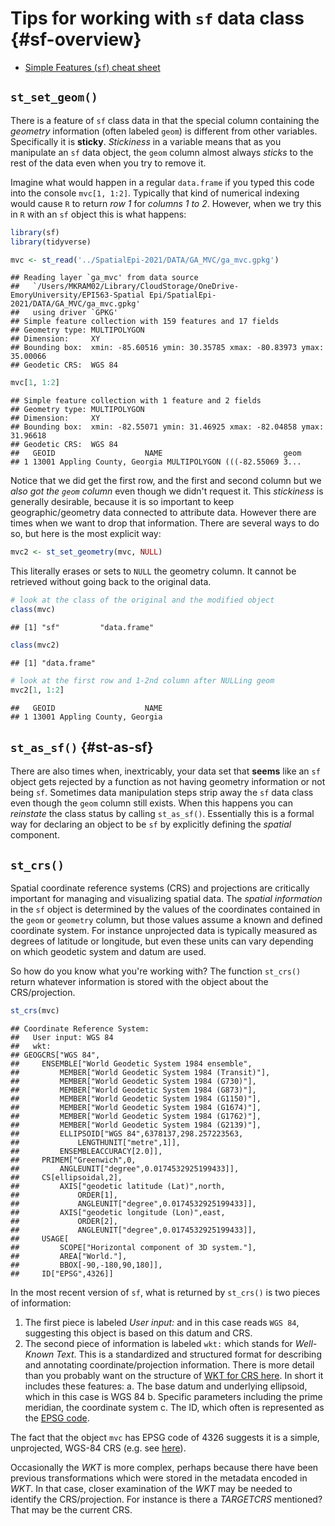 # Tips for working with `sf` data class {#sf-overview}

* [Simple Features (`sf`) cheat sheet](https://github.com/rstudio/cheatsheets/raw/master/sf.pdf)

## `st_set_geom()`

There is a feature of `sf` class data in that the special column containing the *geometry* information (often labeled `geom`) is different from other variables. Specifically it is **sticky**. *Stickiness* in a variable means that as you manipulate an `sf` data object, the `geom` column almost always *sticks* to the rest of the data even when you try to remove it.

Imagine what would happen in a regular `data.frame` if you typed this code into the console `mvc[1, 1:2]`.  Typically that kind of numerical indexing would cause `R` to return *row 1* for *columns 1 to 2*. However, when we try this in `R` with an `sf` object this is what happens:


```r
library(sf)
library(tidyverse)

mvc <- st_read('../SpatialEpi-2021/DATA/GA_MVC/ga_mvc.gpkg')
```

```
## Reading layer `ga_mvc' from data source 
##   `/Users/MKRAM02/Library/CloudStorage/OneDrive-EmoryUniversity/EPI563-Spatial Epi/SpatialEpi-2021/DATA/GA_MVC/ga_mvc.gpkg' 
##   using driver `GPKG'
## Simple feature collection with 159 features and 17 fields
## Geometry type: MULTIPOLYGON
## Dimension:     XY
## Bounding box:  xmin: -85.60516 ymin: 30.35785 xmax: -80.83973 ymax: 35.00066
## Geodetic CRS:  WGS 84
```

```r
mvc[1, 1:2]
```

```
## Simple feature collection with 1 feature and 2 fields
## Geometry type: MULTIPOLYGON
## Dimension:     XY
## Bounding box:  xmin: -82.55071 ymin: 31.46925 xmax: -82.04858 ymax: 31.96618
## Geodetic CRS:  WGS 84
##   GEOID                    NAME                           geom
## 1 13001 Appling County, Georgia MULTIPOLYGON (((-82.55069 3...
```


Notice that we did get the first row, and the first and second column but we *also got the `geom` column* even though we didn't request it.  This *stickiness* is generally desirable, because it is so important to keep geographic/geometry data connected to attribute data. However there are times when we want to drop that information. There are several ways to do so, but here is the most explicit way:


```r
mvc2 <- st_set_geometry(mvc, NULL)
```

This literally erases or sets to `NULL` the geometry column. It cannot be retrieved without going back to the original data.


```r
# look at the class of the original and the modified object
class(mvc)
```

```
## [1] "sf"         "data.frame"
```

```r
class(mvc2)
```

```
## [1] "data.frame"
```

```r
# look at the first row and 1-2nd column after NULLing geom
mvc2[1, 1:2]
```

```
##   GEOID                    NAME
## 1 13001 Appling County, Georgia
```


## `st_as_sf()` {#st-as-sf}

There are also times when, inextricably, your data set that **seems** like an `sf` object gets rejected by a function as not having geometry information or not being `sf`.  Sometimes data manipulation steps strip away the `sf` data class even though the `geom` column still exists. When this happens you can *reinstate* the class status by calling `st_as_sf()`. Essentially this is a formal way for declaring an object to be `sf` by explicitly defining the *spatial* component.



## `st_crs()` 

Spatial coordinate reference systems (CRS) and projections are critically important for managing and visualizing spatial data. The *spatial information* in the `sf` object is determined by the values of the coordinates contained in the `geom` or `geometry` column, but those values assume a known and defined coordinate system. For instance unprojected data is typically measured as degrees of latitude or longitude, but even these units can vary depending on which geodetic system and datum are used.  

So how do you know what you're working with? The function `st_crs()` return whatever information is stored with the object about the CRS/projection.


```r
st_crs(mvc)
```

```
## Coordinate Reference System:
##   User input: WGS 84 
##   wkt:
## GEOGCRS["WGS 84",
##     ENSEMBLE["World Geodetic System 1984 ensemble",
##         MEMBER["World Geodetic System 1984 (Transit)"],
##         MEMBER["World Geodetic System 1984 (G730)"],
##         MEMBER["World Geodetic System 1984 (G873)"],
##         MEMBER["World Geodetic System 1984 (G1150)"],
##         MEMBER["World Geodetic System 1984 (G1674)"],
##         MEMBER["World Geodetic System 1984 (G1762)"],
##         MEMBER["World Geodetic System 1984 (G2139)"],
##         ELLIPSOID["WGS 84",6378137,298.257223563,
##             LENGTHUNIT["metre",1]],
##         ENSEMBLEACCURACY[2.0]],
##     PRIMEM["Greenwich",0,
##         ANGLEUNIT["degree",0.0174532925199433]],
##     CS[ellipsoidal,2],
##         AXIS["geodetic latitude (Lat)",north,
##             ORDER[1],
##             ANGLEUNIT["degree",0.0174532925199433]],
##         AXIS["geodetic longitude (Lon)",east,
##             ORDER[2],
##             ANGLEUNIT["degree",0.0174532925199433]],
##     USAGE[
##         SCOPE["Horizontal component of 3D system."],
##         AREA["World."],
##         BBOX[-90,-180,90,180]],
##     ID["EPSG",4326]]
```

In the most recent version of `sf`, what is returned by `st_crs()` is two pieces of information:

1. The first piece is labeled *User input:* and in this case reads `WGS 84`, suggesting this object is based on this datum and CRS.
2. The second piece of information is labeled `wkt:` which stands for *Well-Known Text*. This is a standardized and structured format for describing and annotating coordinate/projection information. There is more detail than you probably want on the structure of [WKT for CRS here](http://docs.opengeospatial.org/is/12-063r5/12-063r5.html#43). In short it includes these features:
  a. The base datum and underlying ellipsoid, which in this case is WGS 84
  b. Specific parameters including the prime meridian, the coordinate system
  c. The ID, which often is represented as the [EPSG code](https://epsg.io/).
  
The fact that the object `mvc` has EPSG code of 4326 suggests it is a simple, unprojected, WGS-84 CRS (e.g. see [here](https://epsg.io/?q=4326)).

Occasionally the *WKT* is more complex, perhaps because there have been previous transformations which were stored in the metadata encoded in *WKT*.  In that case, closer examination of the *WKT* may be needed to identify the CRS/projection. For instance is there a *TARGETCRS* mentioned? That may be the current CRS.

